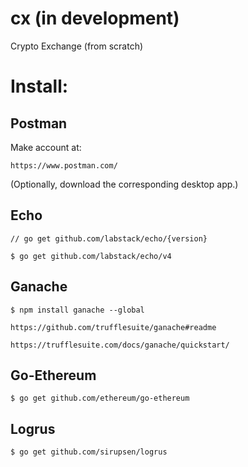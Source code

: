 # cx (in development)
Crypto Exchange (from scratch)

# Install:

## Postman
Make account at:

```https://www.postman.com/```

(Optionally, download the corresponding desktop app.)

## Echo
```// go get github.com/labstack/echo/{version}```

```$ go get github.com/labstack/echo/v4```


## Ganache
```$ npm install ganache --global```

```https://github.com/trufflesuite/ganache#readme```

```https://trufflesuite.com/docs/ganache/quickstart/```

## Go-Ethereum
```$ go get github.com/ethereum/go-ethereum```

## Logrus
```$ go get github.com/sirupsen/logrus```

